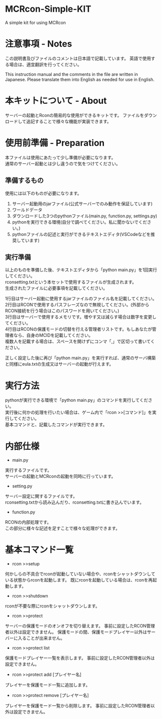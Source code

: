 # MCRcon-Simple-KIT
A simple kit for using MCRcon

# 注意事項 - Notes
この説明書及びファイルのコメントは日本語で記載しています。 英語で使用する場合は、適宜翻訳を行ってください。

This instruction manual and the comments in the file are written in Japanese. Please translate them into English as needed for use in English.

# 本キットについて - About
サーバーの起動とRconの簡易的な使用ができるキットです。
ファイルをダウンロードして追記することで様々な機能が実装できます。

# 使用前準備 - Preparation
本ファイルは使用にあたって少し準備が必要になります。<br>通常のサーバー起動とは少し違うので気をつけてください。

## 準備するもの
使用には以下のものが必要になります。
1. サーバー起動用のjarファイル(公式サーバーでのみ動作を保証しています)
2. ワールドデータ
3. ダウンロードした3つのpythonファイル(main.py, function.py, settings.py)
4. pythonを実行できる環境(自分で調べてください。私に聞かないでください。)
5. pythonファイルの記述と実行ができるテキストエディタ(VSCodeなどを推奨しています)

## 実行準備
以上のものを準備した後、テキストエディタから「python main.py」を1回実行してください。<br>
rconsetting.txtという本セットで使用するファイルが生成されます。<br>
生成されたファイルに必要事項を記載してください。

1行目はサーバー起動に使用するjarファイルのファイル名を記載してください。<br>
2行目はRCONで使用するパスフレーズなので無視してください。(外部からRCON接続を行う場合はこのパスワードを用いてください。)<br>
3行目はサーバーで使用するメモリです。増やす又は減らす場合は数字を変更してください。<br>
4行目はRCONの保護モードの切替を行える管理者リストです。もしあなたが管理者なら、自身のMCIDを記載してください。<br>
複数人を記載する場合は、スペースを開けずにコンマ「,」で区切って書いてください。

正しく設定した後に再び「python main.py」を実行すれば、通常のサーバ構築と同様にeula.txtの生成又はサーバーの起動が行えます。

# 実行方法
pythonが実行できる環境で「python main.py」のコマンドを実行してください。<br>
実行後に何かの処理を行いたい場合は、ゲーム内で「rcon >>[コマンド]」を実行してください。<br>
基本コマンドと、記載したコマンドが実行できます。<br>

# 内部仕様
* main.py

実行するファイルです。<br>
サーバーの起動とMCRconの起動を同時に行っています。

* setting.py

サーバー設定に関するファイルです。<br>
rconsetting.txtから読み込んだり、rconsetting.txtに書き込んでいます。

* function.py

RCONの内部処理です。<br>
この部分に様々な記述を足すことで様々な処理ができます。

# 基本コマンド一覧
* rcon >>setup

何かしらの不具合でrconが起動していない場合や、rconをシャットダウンしている状態からrconを起動します。
既にrconを起動している場合は、rconを再起動します。

* rcon >>shutdown

rconが不要な際にrconをシャットダウンします。

* rcon >>protect

サーバーの保護モードのオンオフを切り替えます。
事前に設定したRCON管理者以外は設定できません。
保護モードの間、保護モードプレイヤー以外はサーバーに入ることが出来ません。

* rcon >>protect list

保護モードプレイヤー一覧を表示します。
事前に設定したRCON管理者以外は設定できません。

* rcon >>protect add [プレイヤー名]

プレイヤーを保護モード一覧に追加します。

* rcon >>protect remove [プレイヤー名]

プレイヤーを保護モード一覧から削除します。
事前に設定したRCON管理者以外は設定できません。
